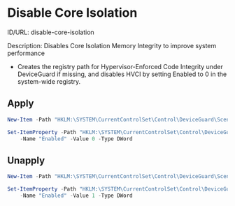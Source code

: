 # Disable Core Isolation
ID/URL: disable-core-isolation

Description: Disables Core Isolation Memory Integrity to improve system performance

- Creates the registry path for Hypervisor-Enforced Code Integrity under DeviceGuard if missing, and disables HVCI by setting Enabled to 0 in the system-wide registry.



## Apply
```powershell
New-Item -Path "HKLM:\SYSTEM\CurrentControlSet\Control\DeviceGuard\Scenarios\HypervisorEnforcedCodeIntegrity" -Force | Out-Null

Set-ItemProperty -Path "HKLM:\SYSTEM\CurrentControlSet\Control\DeviceGuard\Scenarios\HypervisorEnforcedCodeIntegrity" `
    -Name "Enabled" -Value 0 -Type DWord

```

## Unapply
```powershell
New-Item -Path "HKLM:\SYSTEM\CurrentControlSet\Control\DeviceGuard\Scenarios\HypervisorEnforcedCodeIntegrity" -Force | Out-Null

Set-ItemProperty -Path "HKLM:\SYSTEM\CurrentControlSet\Control\DeviceGuard\Scenarios\HypervisorEnforcedCodeIntegrity" `
    -Name "Enabled" -Value 1 -Type DWord

```
